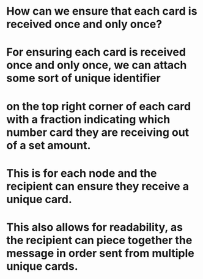 # How can we ensure that each card is received once and only once?

# For ensuring each card is received once and only once, we can attach some sort of unique identifier 
# on the top right corner of each card with a fraction indicating which number card they are receiving out of a set amount. 
# This is for each node and the recipient can ensure they receive a unique card. 
# This also allows for readability, as the recipient can piece together the message in order sent from multiple unique cards.
